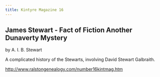 ```yaml
---
title: Kintyre Magazine 16
---
```



## James Stewart - Fact of Fiction Another Dunaverty Mystery

by A. I. B. Stewart

A complicated history of the Stewarts, involving David Stewart Galbraith.

http://www.ralstongenealogy.com/number16kintmag.htm
